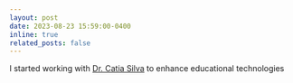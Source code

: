 ```yaml
---
layout: post
date: 2023-08-23 15:59:00-0400
inline: true
related_posts: false
---
```


I started working with [Dr. Catia Silva](https://faculty.eng.ufl.edu/catia-silva/bio/) to enhance educational technologies
